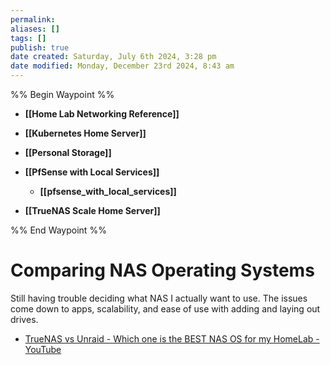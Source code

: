 ```yaml
---
permalink:
aliases: []
tags: []
publish: true
date created: Saturday, July 6th 2024, 3:28 pm
date modified: Monday, December 23rd 2024, 8:43 am
---
```


%% Begin Waypoint %%
- **[[Home Lab Networking Reference]]**

- **[[Kubernetes Home Server]]**
- **[[Personal Storage]]**
- **[[PfSense with Local Services]]**
	- **[[pfsense_with_local_services]]**

- **[[TrueNAS Scale Home Server]]**

%% End Waypoint %%

# Comparing NAS Operating Systems

Still having trouble deciding what NAS I actually want to use.  The issues come down to apps, scalability, and ease of use with adding and laying out drives.

- [TrueNAS vs Unraid - Which one is the BEST NAS OS for my HomeLab - YouTube](https://www.youtube.com/watch?v=4p-INidMqxY&t=783s)